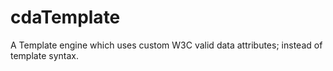 # cdaTemplate
A Template engine which uses custom W3C valid data attributes; instead of template syntax.

